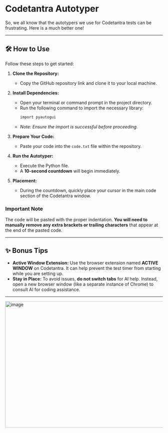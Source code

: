 # Codetantra Autotyper

So, we all know that the autotypers we use for Codetantra tests can be frustrating. Here is a much better one!

---

## 🛠️ How to Use

Follow these steps to get started:

1.  **Clone the Repository:**
    * Copy the GitHub repository link and clone it to your local machine.

2.  **Install Dependencies:**
    * Open your terminal or command prompt in the project directory.
    * Run the following command to import the necessary library:
        ```bash
        import pyautogui
        ```
    * *Note: Ensure the import is successful before proceeding.*

3.  **Prepare Your Code:**
    * Paste your code into the `code.txt` file within the repository.

4.  **Run the Autotyper:**
    * Execute the Python file.
    * A **10-second countdown** will begin immediately.

5.  **Placement:**
    * During the countdown, quickly place your cursor in the main code section of the Codetantra window.

### Important Note

The code will be pasted with the proper indentation. **You will need to manually remove any extra brackets or trailing characters** that appear at the end of the pasted code.

---

## ✨ Bonus Tips

* **Active Window Extension:** Use the browser extension named **ACTIVE WINDOW** on Codetantra. It can help prevent the test timer from starting while you are setting up.
* **Stay in Place:** To avoid issues, **do not switch tabs** for AI help. Instead, open a new browser window (like a separate instance of Chrome) to consult AI for coding assistance.

---

<img width="1226" height="403" alt="image" src="https://github.com/user-attachments/assets/c06aed1e-2fb6-454f-8224-5501a79ad2e7" />
